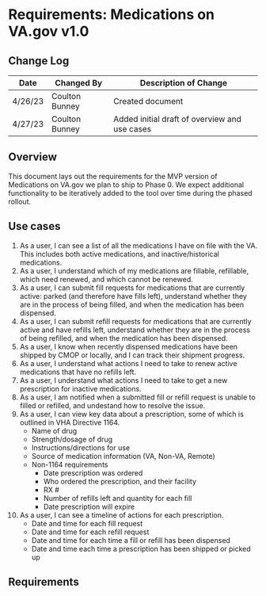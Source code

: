 # Requirements: Medications on VA.gov v1.0

## Change Log

| Date           | Changed By       | Description of Change                                                                                               |
|----------------| ---------------- | ------------------------------------------------------------------------------------------------------------------- |
| 4/26/23        | Coulton Bunney   |Created document                                                                                                     |
| 4/27/23        | Coulton Bunney   |Added initial draft of overview and use cases                                                                           |

## Overview
This document lays out the requirements for the MVP version of Medications on VA.gov we plan to ship to Phase 0. We expect additional functionality to be iteratively added to the tool over time during the phased rollout. 

## Use cases
1. As a user, I can see a list of all the medications I have on file with the VA. This includes both active medications, and inactive/historical medications. 
2. As a user, I understand which of my medications are fillable, refillable, which need renewed, and which cannot be renewed. 
3. As a user, I can submit fill requests for medications that are currently active: parked (and therefore have fills left), understand whether they are in the process of being filled, and when the medication has been dispensed. 
4. As a user, I can submit refill requests for medications that are currently active and have refills left, understand whether they are in the process of being refilled, and when the medication has been dispensed. 
5. As a user, I know when recently dispensed medications have been shipped by CMOP or locally, and I can track their shipment progress.
6. As a user, I understand what actions I need to take to renew active medications that have no refills left. 
7. As a user, I understand what actions I need to take to get a new prescription for inactive medications. 
8. As a user, I am notified when a submitted fill or refill request is unable to filled or refilled, and undestand how to resolve the issue. 
9. As a user, I can view key data about a prescription, some of which is outlined in VHA Directive 1164. 
   * Name of drug
   * Strength/dosage of drug
   * Instructions/directions for use
   * Source of medication information (VA, Non-VA, Remote)
   * Non-1164 requirements
     * Date prescription was ordered
     * Who ordered the prescription, and their facility
     * RX #
     * Number of refills left and quantity for each fill
     * Date prescription will expire
11. As a user, I can see a timeline of actions for each prescription.
    * Date and time for each fill request
    * Date and time for each refill request
    * Date and time for each time a fill or refill has been dispensed
    * Date and time each time a prescription has been shipped or picked up


## Requirements

